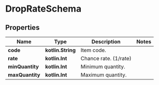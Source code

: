 
# DropRateSchema

## Properties
Name | Type | Description | Notes
------------ | ------------- | ------------- | -------------
**code** | **kotlin.String** | Item code. | 
**rate** | **kotlin.Int** | Chance rate. (1/rate) | 
**minQuantity** | **kotlin.Int** | Minimum quantity. | 
**maxQuantity** | **kotlin.Int** | Maximum quantity. | 



